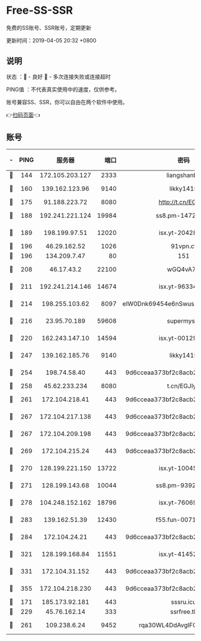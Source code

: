 # Free-SS-SSR

免费的SS账号、SSR账号，定期更新

更新时间：2019-04-05 20:32 +0800

## 说明

状态     ：🙂 - 良好 🙁 - 多次连接失败或连接超时

PING值   ：不代表真实使用中的速度，仅供参考。

账号兼容SS、SSR，你可以自由在两个软件中使用。

👉[扫码页面](https://liesauer.github.io/Free-SS-SSR/)👈

## 账号

|-|PING|服务器|端口|密码|加密方式|区域|
|:----:|:----:|:-----:|-----:|:----:|:----:|:----:|
|🙂|144|172.105.203.127|2333|liangshanbo|chacha20|JP|
|🙂|160|139.162.123.96|9140|likky1415|aes-256-cfb|JP|
|🙂|175|91.188.223.72|8080|http://t.cn/EGJIyrl|rc4-md5|RU|
|🙂|188|192.241.221.124|19984|ss8.pm-14722221|aes-256-cfb|US|
|🙂|189|198.199.97.51|12020|isx.yt-20428296|aes-256-cfb|US|
|🙂|196|46.29.162.52|1026|91vpn.cf|rc4-md5|RU|
|🙂|196|134.209.7.47|80|151|chacha20|US|
|🙂|208|46.17.43.2|22100|wGQ4vA7D|aes-256-gcm|RU|
|🙂|211|192.241.214.146|14674|isx.yt-96334607|aes-256-cfb|US|
|🙂|214|198.255.103.62|8097|eIW0Dnk69454e6nSwuspv9DmS201tQ0D|aes-256-cfb|US|
|🙂|216|23.95.70.189|59608|supermyssr|chacha20-ietf|US|
|🙂|220|162.243.147.10|14594|isx.yt-00129224|aes-256-cfb|US|
|🙂|247|139.162.185.76|9140|likky1415|aes-256-cfb|DE|
|🙂|254|198.74.58.40|443|9d6cceaa373bf2c8acb22e60b6a58be6|aes-256-cfb|US|
|🙂|258|45.62.233.234|8080|t.cn/EGJIyrl|rc4-md5|CA|
|🙂|261|172.104.218.41|443|9d6cceaa373bf2c8acb22e60b6a58be6|aes-256-cfb|US|
|🙂|267|172.104.217.138|443|9d6cceaa373bf2c8acb22e60b6a58be6|aes-256-cfb|US|
|🙂|267|172.104.209.198|443|9d6cceaa373bf2c8acb22e60b6a58be6|aes-256-cfb|US|
|🙂|269|172.104.215.24|443|9d6cceaa373bf2c8acb22e60b6a58be6|aes-256-cfb|US|
|🙂|270|128.199.221.150|13722|isx.yt-10045081|aes-256-cfb|SG|
|🙂|271|128.199.143.68|10044|ss8.pm-93920348|aes-256-cfb|SG|
|🙂|278|104.248.152.162|18796|isx.yt-76069686|aes-256-cfb|SG|
|🙂|283|139.162.51.39|12430|f55.fun-00710009|aes-256-cfb|SG|
|🙂|284|172.104.24.21|443|9d6cceaa373bf2c8acb22e60b6a58be6|aes-256-cfb|US|
|🙂|321|128.199.168.84|11551|isx.yt-41452908|aes-256-cfb|SG|
|🙂|331|172.104.31.152|443|9d6cceaa373bf2c8acb22e60b6a58be6|aes-256-cfb|US|
|🙂|355|172.104.218.230|443|9d6cceaa373bf2c8acb22e60b6a58be6|aes-256-cfb|US|
|🙂|171|185.173.92.181|443|sssru.icu|rc4-md5|RU|
|🙂|229|45.76.162.14|333|ssrfree.tk|rc4|SG|
|🙂|261|109.238.6.24|9452|rqa30WL4DdAvgIFG6Fs3znzTa|aes-256-cfb|FR|
